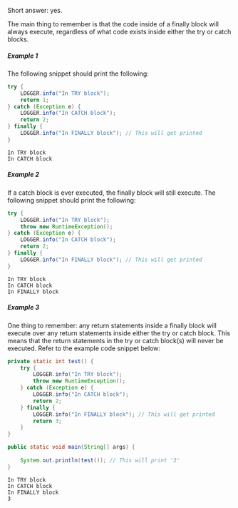 Short answer: yes.

The main thing to remember is that the code inside of a finally block will always execute, regardless of what code exists inside either the try or catch blocks.

##### Example 1

The following snippet should print the following:

```java
try {
    LOGGER.info("In TRY block");
    return 1;
} catch (Exception e) {
    LOGGER.info("In CATCH block");
    return 2;
} finally {
    LOGGER.info("In FINALLY block"); // This will get printed
}
```

```shell
In TRY block
In CATCH block
```

##### Example 2

If a catch block is ever executed, the finally block will still execute. The following snippet should print the following:

```java
try {
    LOGGER.info("In TRY block");
    throw new RuntimeException();
} catch (Exception e) {
    LOGGER.info("In CATCH block");
    return 2;
} finally {
    LOGGER.info("In FINALLY block"); // This will get printed
}
```

```shell
In TRY block
In CATCH block
In FINALLY block
```

##### Example 3

One thing to remember: any return statements inside a finally block will execute over any return statements inside either the try or catch block. This means that the return statements in the try or catch block(s) will never be executed. Refer to the example code snippet below:

```java
private static int test() {
    try {
        LOGGER.info("In TRY block");
        throw new RuntimeException();
    } catch (Exception e) {
        LOGGER.info("In CATCH block");
        return 2;
    } finally {
        LOGGER.info("In FINALLY block"); // This will get printed
        return 3;
    }
}

public static void main(String[] args) {
    
    System.out.println(test()); // This will print '3'
}
```

```shell
In TRY block
In CATCH block
In FINALLY block
3
```

